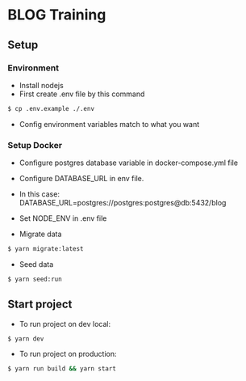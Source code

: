 # BLOG Training

## Setup
### Environment
- Install nodejs
- First create .env file by this command
```bash
$ cp .env.example ./.env
```
- Config environment variables match to what you want

### Setup Docker
- Configure postgres database variable in docker-compose.yml file
- Configure DATABASE_URL in env file. 
- In this case: DATABASE_URL=postgres://postgres:postgres@db:5432/blog
- Set NODE_ENV in .env file

- Migrate data
```bash
$ yarn migrate:latest
```
- Seed data
```bash
$ yarn seed:run
```

## Start project
- To run project on dev local:
```bash
$ yarn dev
```

- To run project on production:

```bash
$ yarn run build && yarn start
```
